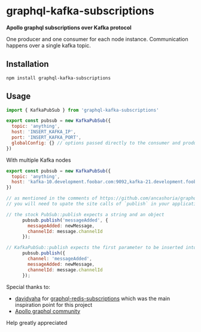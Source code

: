# graphql-kafka-subscriptions

**Apollo graphql subscriptions over Kafka protocol**

One producer and one consumer for each node instance. Communication happens over a single kafka topic.

## Installation
`npm install graphql-kafka-subscriptions`

## Usage
```javascript
import { KafkaPubSub } from 'graphql-kafka-subscriptions'

export const pubsub = new KafkaPubSub({
  topic: 'anything',
  host: 'INSERT_KAFKA_IP',
  port: 'INSERT_KAFKA_PORT',
  globalConfig: {} // options passed directly to the consumer and producer
})
```

With multiple Kafka nodes
```javascript
export const pubsub = new KafkaPubSub({
  topic: 'anything',
  host: 'kafka-10.development.foobar.com:9092,kafka-21.development.foobar.com:9092,kafka-22.development.foobar.com:9092',
})
```

```javascript
// as mentioned in the comments of https://github.com/ancashoria/graphql-kafka-subscriptions/issues/4
// you will need to upate the site calls of `publish` in your application as called out below.

// the stock PubSub::publish expects a string and an object
      pubsub.publish('messageAdded', {
        messageAdded: newMessage,
        channelId: message.channelId
      });

// KafkaPubSub::publish expects the first parameter to be inserted into the object
      pubsub.publish({
        channel: 'messageAdded',
        messageAdded: newMessage,
        channelId: message.channelId
      });
```

Special thanks to:
- [davidyaha](https://github.com/davidyaha) for [graphql-redis-subscriptions](https://github.com/davidyaha/graphql-redis-subscriptions) which was the main inspiration point for this project
- [Apollo graphql community](http://dev.apollodata.com/community/)

Help greatly appreciated
